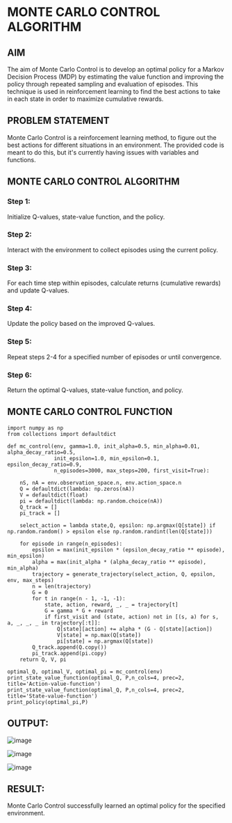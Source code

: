 # MONTE CARLO CONTROL ALGORITHM

## AIM
The aim of Monte Carlo Control is to develop an optimal policy for a Markov Decision Process (MDP) by estimating the value function and improving the policy through repeated sampling and evaluation of episodes. This technique is used in reinforcement learning to find the best actions to take in each state in order to maximize cumulative rewards.

## PROBLEM STATEMENT
Monte Carlo Control is a reinforcement learning method, to figure out the best actions for different situations in an environment. The provided code is meant to do this, but it's currently having issues with variables and functions.

## MONTE CARLO CONTROL ALGORITHM
### Step 1:
Initialize Q-values, state-value function, and the policy.

### Step 2:
Interact with the environment to collect episodes using the current policy.

### Step 3:
For each time step within episodes, calculate returns (cumulative rewards) and update Q-values.

### Step 4:
Update the policy based on the improved Q-values.

### Step 5:
Repeat steps 2-4 for a specified number of episodes or until convergence.

### Step 6:
Return the optimal Q-values, state-value function, and policy.

## MONTE CARLO CONTROL FUNCTION
```python3
import numpy as np
from collections import defaultdict

def mc_control(env, gamma=1.0, init_alpha=0.5, min_alpha=0.01, alpha_decay_ratio=0.5,
               init_epsilon=1.0, min_epsilon=0.1, epsilon_decay_ratio=0.9,
               n_episodes=3000, max_steps=200, first_visit=True):

    nS, nA = env.observation_space.n, env.action_space.n
    Q = defaultdict(lambda: np.zeros(nA))
    V = defaultdict(float)
    pi = defaultdict(lambda: np.random.choice(nA))
    Q_track = []
    pi_track = []

    select_action = lambda state,Q, epsilon: np.argmax(Q[state]) if np.random.random() > epsilon else np.random.randint(len(Q[state]))

    for episode in range(n_episodes):
        epsilon = max(init_epsilon * (epsilon_decay_ratio ** episode), min_epsilon)
        alpha = max(init_alpha * (alpha_decay_ratio ** episode), min_alpha)
        trajectory = generate_trajectory(select_action, Q, epsilon, env, max_steps)
        n = len(trajectory)
        G = 0
        for t in range(n - 1, -1, -1):
            state, action, reward, _, _ = trajectory[t]
            G = gamma * G + reward
            if first_visit and (state, action) not in [(s, a) for s, a, _, _, _ in trajectory[:t]]:
                Q[state][action] += alpha * (G - Q[state][action])
                V[state] = np.max(Q[state])
                pi[state] = np.argmax(Q[state])
        Q_track.append(Q.copy())
        pi_track.append(pi.copy)
    return Q, V, pi

optimal_Q, optimal_V, optimal_pi = mc_control(env)
print_state_value_function(optimal_Q, P,n_cols=4, prec=2, title='Action-value-function')
print_state_value_function(optimal_Q, P,n_cols=4, prec=2, title='State-value-function')
print_policy(optimal_pi,P)
```

## OUTPUT:
![image](https://github.com/Sandhyacharu/monte-carlo-control/assets/75235167/a22c29d6-77de-4529-bee6-f40972d6b0e0)

![image](https://github.com/Sandhyacharu/monte-carlo-control/assets/75235167/22da95e2-0905-4d4f-8166-4f8131217746)

![image](https://github.com/Sandhyacharu/monte-carlo-control/assets/75235167/312a0d6d-b57c-441a-a7ab-75c6a2d4118f)

## RESULT:
Monte Carlo Control successfully learned an optimal policy for the specified environment.
